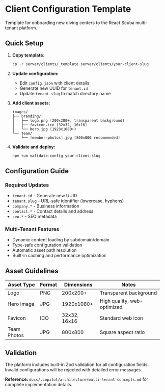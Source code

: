 # Client Configuration Template

Template for onboarding new diving centers to the React Scuba multi-tenant platform.

## Quick Setup

1. **Copy template:**
   ```bash
   cp -r server/clients/_template server/clients/your-client-slug
   ```

2. **Update configuration:**
   - Edit `config.json` with client details
   - Generate new UUID for `tenant.id`
   - Update `tenant.slug` to match directory name

3. **Add client assets:**
   ```
   images/
   ├── branding/
   │   ├── logo.png (200x200+, transparent background)
   │   ├── favicon.ico (32x32, 16x16)
   │   └── hero.jpg (1920x1080+)
   └── team/
       └── [member-photos].jpg (800x800 recommended)
   ```

4. **Validate and deploy:**
   ```bash
   npm run validate-config your-client-slug
   ```

## Configuration Guide

### Required Updates
- `tenant.id` - Generate new UUID
- `tenant.slug` - URL-safe identifier (lowercase, hyphens)
- `company.*` - Business information
- `contact.*` - Contact details and address
- `seo.*` - SEO metadata

### Multi-Tenant Features
- Dynamic content loading by subdomain/domain
- Type-safe configuration validation
- Automatic asset path resolution
- Built-in caching and performance optimization

## Asset Guidelines

| Asset Type | Format | Dimensions | Notes |
|------------|--------|------------|-------|
| Logo | PNG | 200x200+ | Transparent background |
| Hero Image | JPG | 1920x1080+ | High quality, web-optimized |
| Favicon | ICO | 32x32, 16x16 | Standard web icon |
| Team Photos | JPG | 800x800 | Square aspect ratio |

## Validation

The platform includes built-in Zod validation for all configuration fields. Invalid configurations will be rejected with detailed error messages.

**Reference:** `docs/.copilot/architecture/multi-tenant-concepts.md` for complete implementation details.
